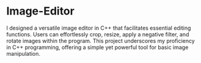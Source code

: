# Image-Editor
I designed a versatile image editor in C++ that facilitates essential editing functions. Users can effortlessly crop, resize, apply a negative filter, and rotate images within the program. This project underscores my proficiency in C++ programming, offering a simple yet powerful tool for basic image manipulation.
